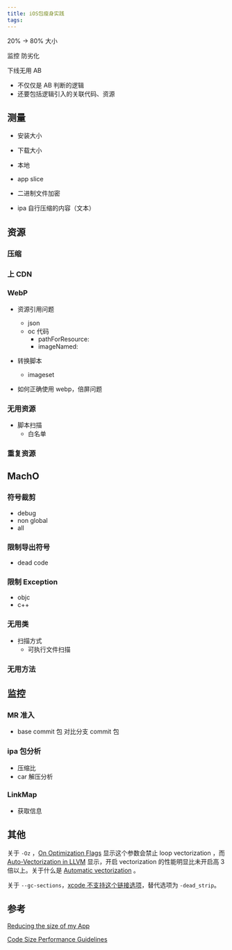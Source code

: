 ```yaml
---
title: iOS包瘦身实践
tags:
---
```



20% -> 80% 大小

监控
防劣化

下线无用 AB 
- 不仅仅是 AB 判断的逻辑
- 还要包括逻辑引入的关联代码、资源

## 测量

- 安装大小
- 下载大小

- 本地
- app slice

- 二进制文件加密

- ipa 自行压缩的内容（文本）

## 资源

### 压缩

### 上 CDN

### WebP

- 资源引用问题
	- json
	- oc 代码
		- pathForResource:
		- imageNamed:

- 转换脚本
	- imageset

- 如何正确使用 webp，倍屏问题

### 无用资源

- 脚本扫描
	- 白名单

### 重复资源

## MachO

### 符号裁剪

- debug
- non global
- all

### 限制导出符号

- dead code

### 限制 Exception

- objc
- c++

<!-- ####  -->

### 无用类

- 扫描方式
	- 可执行文件扫描

### 无用方法

## 监控

### MR 准入

- base commit 包 对比分支 commit 包

### ipa 包分析

- 压缩比
- car 解压分析

### LinkMap

- 获取信息


## 其他

关于 `-Oz` ，[On Optimization Flags](http://events17.linuxfoundation.org/sites/events/files/slides/GCC%252FClang%20Optimizations%20for%20Embedded%20Linux.pdf) 显示这个参数会禁止 loop vectorization ，而 [Auto-Vectorization in LLVM](https://llvm.org/docs/Vectorizers.html) 显示，开启 vectorization 的性能明显比未开启高 3 倍以上。关于什么是 [Automatic vectorization](https://en.wikipedia.org/wiki/Automatic_vectorization) 。

关于 `--gc-sections`，[xcode 不支持这个链接选项](https://stackoverflow.com/questions/24734409/make-error-in-mac-clang-ld-unknown-option-gc-sections)，替代选项为 `-dead_strip`。

## 参考

[Reducing the size of my App](https://developer.apple.com/library/archive/qa/qa1795/_index.html)

[Code Size Performance Guidelines](https://developer.apple.com/library/archive/documentation/Performance/Conceptual/CodeFootprint/Articles/CompilerOptions.html)
